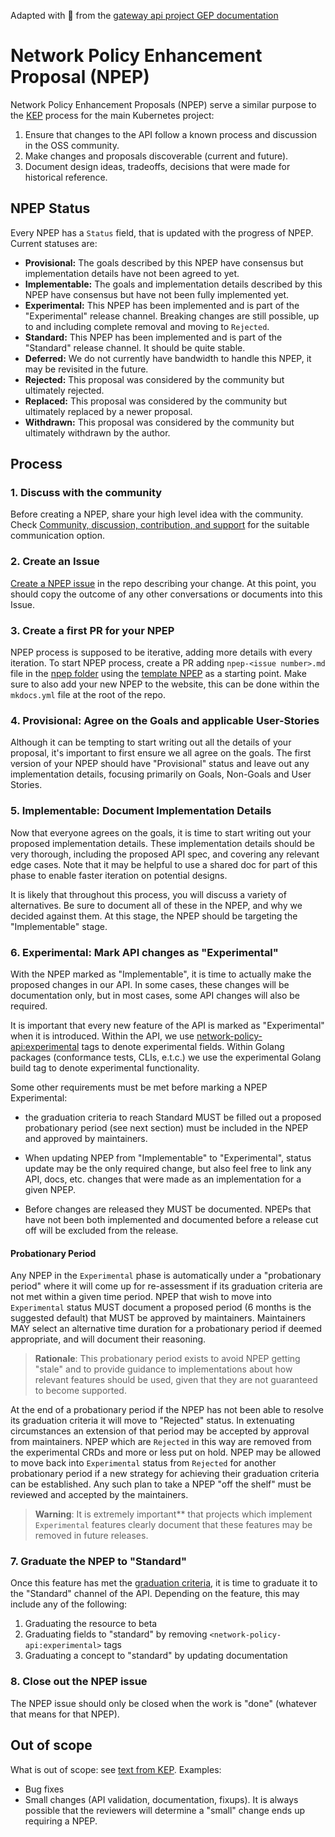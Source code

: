 Adapted with :blue_heart: from the [gateway api project GEP documentation](https://gateway-api.sigs.k8s.io/)

# Network Policy Enhancement Proposal (NPEP)

Network Policy Enhancement Proposals (NPEP) serve a similar purpose to the [KEP][kep]
process for the main Kubernetes project:

1. Ensure that changes to the API follow a known process and discussion
   in the OSS community.
2. Make changes and proposals discoverable (current and future).
3. Document design ideas, tradeoffs, decisions that were made for
   historical reference.

## NPEP Status

Every NPEP has a `Status` field, that is updated with the progress of NPEP.
Current statuses are:

* **Provisional:** The goals described by this NPEP have consensus but
  implementation details have not been agreed to yet.
* **Implementable:** The goals and implementation details described by this NPEP
  have consensus but have not been fully implemented yet.
* **Experimental:** This NPEP has been implemented and is part of the
  "Experimental" release channel. Breaking changes are still possible, up to
  and including complete removal and moving to `Rejected`.
* **Standard:** This NPEP has been implemented and is part of the
  "Standard" release channel. It should be quite stable.
* **Deferred:** We do not currently have bandwidth to handle this NPEP, it
  may be revisited in the future.
* **Rejected:** This proposal was considered by the community but ultimately
  rejected.
* **Replaced:** This proposal was considered by the community but ultimately
  replaced by a newer proposal.
* **Withdrawn:** This proposal was considered by the community but ultimately
  withdrawn by the author.

## Process

### 1. Discuss with the community

Before creating a NPEP, share your high level idea with the community. Check
[Community, discussion, contribution, and support](/#community-discussion-contribution-and-support)
for the suitable communication option.

### 2. Create an Issue

[Create a NPEP issue](https://github.com/kubernetes-sigs/network-policy-api/issues/new?assignees=&labels=kind%2Fenhancement&projects=&template=enhancement-proposal.md&title=%5BENHANCEMENT%5D)
in the repo describing your change.
At this point, you should copy the outcome of any other conversations or documents
into this Issue.

### 3. Create a first PR for your NPEP

NPEP process is supposed to be iterative, adding more details with every iteration.
To start NPEP process, create a PR adding `npep-<issue number>.md` file in the
[npep folder](https://github.com/kubernetes-sigs/network-policy-api/tree/master/npep)
using the [template NPEP](https://github.com/kubernetes-sigs/network-policy-api/blob/master/npep/npep-95.md) as a
starting point. Make sure to also add your new NPEP to the website, this can be done within
the `mkdocs.yml` file at the root of the repo.

### 4. Provisional: Agree on the Goals and applicable User-Stories

Although it can be tempting to start writing out all the details of your
proposal, it's important to first ensure we all agree on the goals. The first
version of your NPEP should have "Provisional" status and leave out any implementation details,
focusing primarily on Goals, Non-Goals and User Stories.

### 5. Implementable: Document Implementation Details

Now that everyone agrees on the goals, it is time to start writing out your
proposed implementation details. These implementation details should be very
thorough, including the proposed API spec, and covering any relevant edge cases.
Note that it may be helpful to use a shared doc for part of this phase to enable
faster iteration on potential designs.

It is likely that throughout this process, you will discuss a variety of
alternatives. Be sure to document all of these in the NPEP, and why we decided
against them. At this stage, the NPEP should be targeting the "Implementable" stage.

### 6. Experimental: Mark API changes as "Experimental"

With the NPEP marked as "Implementable", it is time to actually make the proposed changes in our API.
In some cases, these changes will be documentation
only, but in most cases, some API changes will also be required.

It is important that every new feature of the API is marked as "Experimental" when it is introduced. Within the API, we
use <network-policy-api:experimental> tags to denote experimental fields. Within Golang packages (conformance tests,
CLIs, e.t.c.) we use the experimental Golang build tag to denote experimental functionality.

Some other requirements must be met before marking a NPEP Experimental:

* the graduation criteria to reach Standard MUST be filled out
a proposed probationary period (see next section) must be included in the NPEP and approved by maintainers.

* When updating NPEP from "Implementable" to "Experimental", status update may be the
only required change, but also feel free to link any API, docs, etc. changes that
were made as an implementation for a given NPEP.

* Before changes are released they MUST be documented. NPEPs that have not been
both implemented and documented before a release cut off will be excluded from
the release.

#### Probationary Period

Any NPEP in the `Experimental` phase is automatically under a "probationary
period" where it will come up for re-assessment if its graduation criteria are
not met within a given time period. NPEP that wish to move into `Experimental`
status MUST document a proposed period (6 months is the suggested default) that
MUST be approved by maintainers. Maintainers MAY select an alternative time
duration for a probationary period if deemed appropriate, and will document
their reasoning.

> **Rationale**: This probationary period exists to avoid NPEP getting "stale"
> and to provide guidance to implementations about how relevant features should
> be used, given that they are not guaranteed to become supported.

At the end of a probationary period if the NPEP has not been able to resolve
its graduation criteria it will move to "Rejected" status. In extenuating
circumstances an extension of that period may be accepted by approval from
maintainers. NPEP which are `Rejected` in this way are removed from the
experimental CRDs and more or less put on hold. NPEP may be allowed to move back
into `Experimental` status from `Rejected` for another probationary period if a
new strategy for achieving their graduation criteria can be established. Any
such plan to take a NPEP "off the shelf" must be reviewed and accepted by the
maintainers.

> **Warning**: It is extremely important** that projects which implement
> `Experimental` features clearly document that these features may be removed in
> future releases.

### 7. Graduate the NPEP to "Standard"

Once this feature has met the [graduation criteria](/versioning/#graduation-criteria), it is
time to graduate it to the "Standard" channel of the API. Depending on the feature, this may include
any of the following:

1. Graduating the resource to beta
2. Graduating fields to "standard" by removing `<network-policy-api:experimental>` tags
3. Graduating a concept to "standard" by updating documentation

### 8. Close out the NPEP issue

The NPEP issue should only be closed when the work is "done" (whatever
that means for that NPEP).

## Out of scope

What is out of scope: see [text from KEP][kep-when-to-use]. Examples:

* Bug fixes
* Small changes (API validation, documentation, fixups). It is always
  possible that the reviewers will determine a "small" change ends up
  requiring a NPEP.

[kep]: https://github.com/kubernetes/enhancements
[kep-when-to-use]: https://github.com/kubernetes/enhancements/tree/master/keps#do-i-have-to-use-the-kep-process
